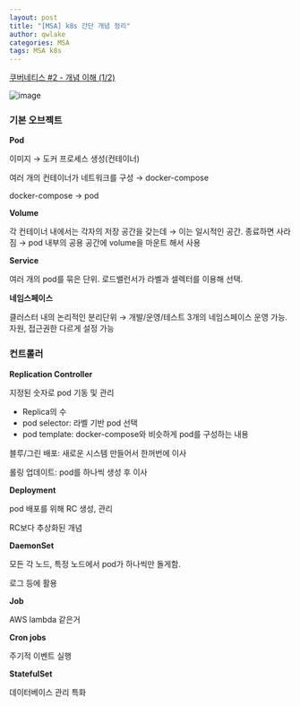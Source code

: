 ```yaml
---
layout: post
title: "[MSA] k8s 간단 개념 정리"
author: qwlake
categories: MSA
tags: MSA k8s
---
```


[쿠버네티스 #2 - 개념 이해 (1/2)](https://bcho.tistory.com/1256)

![image](https://user-images.githubusercontent.com/41278416/106114121-94881d80-6192-11eb-80fa-de312d5777ea.png)

### 기본 오브젝트

**Pod**

이미지 → 도커 프로세스 생성(컨테이너)

여러 개의 컨테이너가 네트워크를 구성 → docker-compose

docker-compose → pod

**Volume**

각 컨테이너 내에서는 각자의 저장 공간을 갖는데 → 이는 일시적인 공간. 종료하면 사라짐 → pod 내부의 공용 공간에 volume을 마운트 해서 사용

**Service**

여러 개의 pod를 묶은 단위. 로드밸런서가 라벨과 셀렉터를 이용해 선택.

**네임스페이스**

클러스터 내의 논리적인 분리단위 → 개발/운영/테스트 3개의 네임스페이스 운영 가능. 자원, 접근권한 다르게 설정 가능

### **컨트롤러**

**Replication Controller**

지정된 숫자로 pod 기동 및 관리

- Replica의 수
- pod selector: 라벨 기반 pod 선택
- pod template: docker-compose와 비슷하게 pod를 구성하는 내용

블루/그린 배포: 새로운 시스템 만들어서 한꺼번에 이사

롤링 업데이트: pod를 하나씩 생성 후 이사

**Deployment**

pod 배포를 위해 RC 생성, 관리

RC보다 추상화된 개념

**DaemonSet**

모든 각 노드, 특정 노드에서 pod가 하나씩만 돌게함.

로그 등에 활용

**Job**

AWS lambda 같은거

**Cron jobs**

주기적 이벤트 실행

**StatefulSet**

데이터베이스 관리 특화